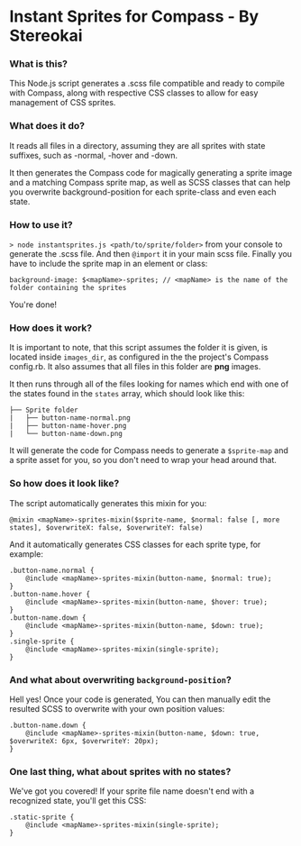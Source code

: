 Instant Sprites for Compass - By Stereokai
===========================================

### What is this?

This Node.js script generates a .scss file compatible and ready to compile with Compass,
along with respective CSS classes to allow for easy management of CSS sprites.

### What does it do?

It reads all files in a directory, assuming they are all sprites with state suffixes, such as -normal, -hover and -down.

It then generates the Compass code for magically generating a sprite image and a matching Compass sprite map, as well as SCSS classes that can help you overwrite background-position for each sprite-class and even each state.

### How to use it?

`> node instantsprites.js <path/to/sprite/folder>` from your console to generate the .scss file.
And then `@import` it in your main scss file. Finally you have to include the sprite map in an element or class:

	background-image: $<mapName>-sprites; // <mapName> is the name of the folder containing the sprites

You're done!

### How does it work?

It is important to note, that this script assumes the folder it is given, is located inside `images_dir`, as configured in the the project's Compass config.rb. It also assumes that all files in this folder are **png** images.

It then runs through all of the files looking for names which end with one of the states found in the `states` array, which should look like this:
```
├── Sprite folder
|	├── button-name-normal.png
|	├── button-name-hover.png
|	└── button-name-down.png
```

It will generate the code for Compass needs to generate a `$sprite-map` and a sprite asset for you, so you don't need to wrap your head around that.

### So how does it look like?

The script automatically generates this mixin for you:

	@mixin <mapName>-sprites-mixin($sprite-name, $normal: false [, more states], $overwriteX: false, $overwriteY: false)

And it automatically generates CSS classes for each sprite type, for example:

	.button-name.normal {
		@include <mapName>-sprites-mixin(button-name, $normal: true);
	}
	.button-name.hover {
		@include <mapName>-sprites-mixin(button-name, $hover: true);
	}
	.button-name.down {
		@include <mapName>-sprites-mixin(button-name, $down: true);
	}
	.single-sprite {
		@include <mapName>-sprites-mixin(single-sprite);
	}

### And what about overwriting `background-position`?

Hell yes! Once your code is generated, You can then manually edit the resulted SCSS to overwrite with your own position values:

	.button-name.down {
		@include <mapName>-sprites-mixin(button-name, $down: true, $overwriteX: 6px, $overwriteY: 20px);
	}

### One last thing, what about sprites with no states?

We've got you covered! If your sprite file name doesn't end with a recognized state, you'll get this CSS:

	.static-sprite {
		@include <mapName>-sprites-mixin(single-sprite);
	}